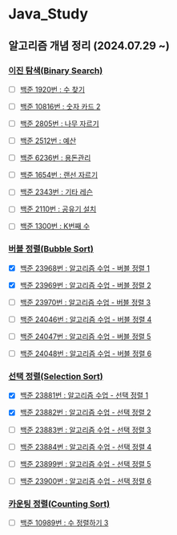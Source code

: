 # Java_Study
## 알고리즘 개념 정리 (2024.07.29 ~)

### [이진 탐색(Binary Search)](https://github.com/EliteZer0/Java_Study/tree/main/BinarySearch)

- [ ] [백준 1920번 : 수 찾기](https://www.acmicpc.net/problem/1920)

- [ ] [백준 10816번 : 숫자 카드 2](https://www.acmicpc.net/problem/10816)

- [ ] [백준 2805번 : 나무 자르기](https://www.acmicpc.net/problem/2805)

- [ ] [백준 2512번 : 예산](https://www.acmicpc.net/problem/2512)

- [ ] [백준 6236번 : 용돈관리](https://www.acmicpc.net/problem/6236)

- [ ] [백준 1654번 : 랜선 자르기](https://www.acmicpc.net/problem/1654)

- [ ] [백준 2343번 : 기타 레슨](https://www.acmicpc.net/problem/2343)

- [ ] [백준 2110번 : 공유기 설치](https://www.acmicpc.net/problem/2110)

- [ ] [백준 1300번 : K번째 수](https://www.acmicpc.net/problem/1300)

### [버블 정렬(Bubble Sort)](https://github.com/EliteZer0/Java_Study/tree/main/BubbleSort)

- [x] [백준 23968번 : 알고리즘 수업 - 버블 정렬 1](https://www.acmicpc.net/problem/23968)

- [x] [백준 23969번 : 알고리즘 수업 - 버블 정렬 2](https://www.acmicpc.net/problem/23969)

- [ ] [백준 23970번 : 알고리즘 수업 - 버블 정렬 3](https://www.acmicpc.net/problem/23970)

- [ ] [백준 24046번 : 알고리즘 수업 - 버블 정렬 4](https://www.acmicpc.net/problem/24046)

- [ ] [백준 24047번 : 알고리즘 수업 - 버블 정렬 5](https://www.acmicpc.net/problem/24047)

- [ ] [백준 24048번 : 알고리즘 수업 - 버블 정렬 6](https://www.acmicpc.net/problem/24048)

### [선택 정렬(Selection Sort)](https://github.com/EliteZer0/Java_Study/tree/main/SelectionSort)

- [x] [백준 23881번 : 알고리즘 수업 - 선택 정렬 1](https://www.acmicpc.net/problem/23881)

- [x] [백준 23882번 : 알고리즘 수업 - 선택 정렬 2](https://www.acmicpc.net/problem/23882)

- [ ] [백준 23883번 : 알고리즘 수업 - 선택 정렬 3](https://www.acmicpc.net/problem/23883)

- [ ] [백준 23884번 : 알고리즘 수업 - 선택 정렬 4](https://www.acmicpc.net/problem/23884)

- [ ] [백준 23899번 : 알고리즘 수업 - 선택 정렬 5](https://www.acmicpc.net/problem/23899)

- [ ] [백준 23900번 : 알고리즘 수업 - 선택 정렬 6](https://www.acmicpc.net/problem/23900)

### [카운팅 정렬(Counting Sort)](https://github.com/EliteZer0/Java_Study/tree/main/CountingSort)

- [ ] [백준 10989번 : 수 정렬하기 3](https://www.acmicpc.net/problem/10989)